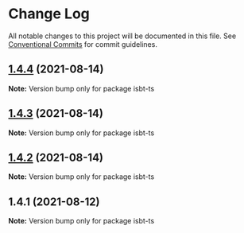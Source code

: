 # Change Log

All notable changes to this project will be documented in this file.
See [Conventional Commits](https://conventionalcommits.org) for commit guidelines.

## [1.4.4](https://github.com/kobiburnley/isbt/compare/isbt-ts@1.4.3...isbt-ts@1.4.4) (2021-08-14)

**Note:** Version bump only for package isbt-ts





## [1.4.3](https://github.com/kobiburnley/isbt/compare/isbt-ts@1.4.2...isbt-ts@1.4.3) (2021-08-14)

**Note:** Version bump only for package isbt-ts





## [1.4.2](https://github.com/kobiburnley/isbt/compare/isbt-ts@1.4.1...isbt-ts@1.4.2) (2021-08-14)

**Note:** Version bump only for package isbt-ts





## 1.4.1 (2021-08-12)

**Note:** Version bump only for package isbt-ts
